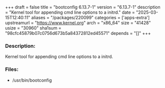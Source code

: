 +++
draft = false
title = "bootconfig 6.13.7-1"
version = "6.13.7-1"
description = "Kernel tool for appending cmd line options to a initrd."
date = "2025-03-15T12:40:11"
aliases = "/packages/220099"
categories = ['apps-extra']
upstreamurl = "https://www.kernel.org"
arch = "x86_64"
size = "41428"
usize = "30960"
sha1sum = "98cfc45879b07c0756d673b5a84372812ed45571"
depends = "[]"
+++
### Description: 
Kernel tool for appending cmd line options to a initrd.

### Files: 
* /usr/bin/bootconfig
